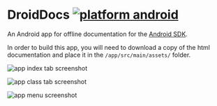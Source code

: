 # DroidDocs [![platform android](https://img.shields.io/badge/platform-android-brightgreen.svg)]()
<!--image from http://shields.io/-->
An Android app for offline documentation for the [Android SDK](https://developer.android.com/guide/index.html).

In order to build this app, you will need to download a copy of the html documentation and place it in the `/app/src/main/assets/` folder.

![app index tab screenshot](https://raw.githubusercontent.com/erikcox/DroidDocs/master/screenshots/index_device_framed.png)

![app class tab screenshot](https://raw.githubusercontent.com/erikcox/DroidDocs/master/screenshots/class_device_framed.png)

![app menu screenshot](https://raw.githubusercontent.com/erikcox/DroidDocs/master/screenshots/menu_drawer_framed.png)